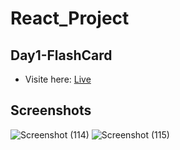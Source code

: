 # React_Project


## Day1-FlashCard

- Visite here: [Live](https://courageous-rugelach-905659.netlify.app/)

## Screenshots
![Screenshot (114)](https://user-images.githubusercontent.com/87522041/209448535-d97294d9-f9ed-4eb4-8edb-dc8c3329bf24.png)
![Screenshot (115)](https://user-images.githubusercontent.com/87522041/209448538-5260de1c-05f0-4f15-bece-dd1fbcf0e282.png)

